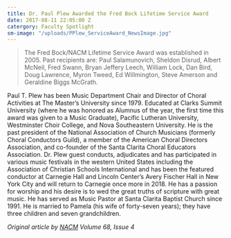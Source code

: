 ```yaml
---
title: Dr. Paul Plew Awarded the Fred Bock Lifetime Service Award
date: 2017-08-11 22:05:00 Z
catergory: Faculty Spotlight
sm-image: "/uploads/PPlew_ServiceAward_NewsImage.jpg"
---
```


> The Fred Bock/NACM Lifetime Service Award was established in 2005. Past recipients are: Paul Salamunovich, Sheldon Disrud, Albert McNeil, Fred Swann, Bryan Jeffery Leech, William Lock, Dan Bird, Doug Lawrence, Myron Tweed, Ed Willmington, Steve Amerson and Geraldine Biggs McGrath.

Paul T. Plew has been Music Department Chair and Director of Choral Activities at The Master’s University since 1979. Educated at Clarks Summit University (where he was honored as Alumnus of the year, the first time this award was given to a Music Graduate), Pacific Lutheran University, Westminster Choir College, and Nova Southeastern University. He is the past president of the National Association of Church Musicians (formerly Choral Conductors Guild), a member of the American Choral Directors Association, and co-founder of the Santa Clarita Choral Educators Association. Dr. Plew guest conducts, adjudicates and has participated in various music festivals in the western United States including the Association of Christian Schools International and has been the featured conductor at Carnegie Hall and Lincoln Center’s Avery Fischer Hall in New York City and will return to Carnegie once more in 2018. He has a passion for worship and his desire is to wed the great truths of scripture with great music. He has served as Music Pastor at Santa Clarita Baptist Church since 1991. He is married to Pamela (his wife of forty-seven years); they have three children and seven grandchildren.

*Original article  by [NACM](www.nacmhq.org) Volume 68, Issue 4*